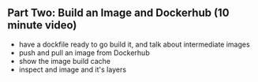 ## Part Two: Build an Image and Dockerhub (10 minute video)
  - have a dockfile ready to go build it, and talk about intermediate images
  - push and pull an image from Dockerhub
  - show the image build cache
  - inspect and image and it's layers